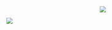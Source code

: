 <div align="center">
	<img src="https://capsule-render.vercel.app/api?type=cylinder&color=auto&text=Front-End%20Developer&fontAlignY=45&fontSize=40&height=150&desc=Sanghyun&descAlignY=70">
</div>

<img src="https://img.shields.io/badge/react-%2320232a.svg?style=for-the-badge&logo=react&logoColor=%2361DAFB"/></a>
